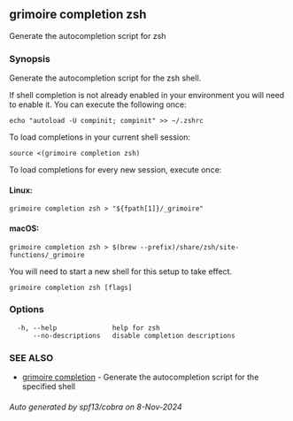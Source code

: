 ## grimoire completion zsh

Generate the autocompletion script for zsh

### Synopsis

Generate the autocompletion script for the zsh shell.

If shell completion is not already enabled in your environment you will need
to enable it.  You can execute the following once:

	echo "autoload -U compinit; compinit" >> ~/.zshrc

To load completions in your current shell session:

	source <(grimoire completion zsh)

To load completions for every new session, execute once:

#### Linux:

	grimoire completion zsh > "${fpath[1]}/_grimoire"

#### macOS:

	grimoire completion zsh > $(brew --prefix)/share/zsh/site-functions/_grimoire

You will need to start a new shell for this setup to take effect.


```
grimoire completion zsh [flags]
```

### Options

```
  -h, --help              help for zsh
      --no-descriptions   disable completion descriptions
```

### SEE ALSO

* [grimoire completion](grimoire_completion.md)	 - Generate the autocompletion script for the specified shell

###### Auto generated by spf13/cobra on 8-Nov-2024
